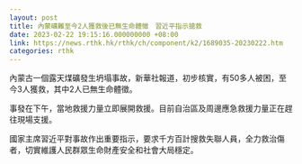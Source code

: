 ```yaml
---
layout: post
title: 內蒙礦難至今2人獲救後已無生命體徵　習近平指示搶救
date: 2023-02-22 19:15:16.000000000 +08:00
link: https://news.rthk.hk/rthk/ch/component/k2/1689035-20230222.htm
categories: rthk
---
```


內蒙古一個露天煤礦發生坍塌事故，新華社報道，初步核實，有50多人被困，至今3人獲救，其中2人已無生命體徵。

事發在下午，當地救援力量立即展開救援。目前自治區及周邊應急救援力量正在趕往現場支援。

國家主席習近平對事故作出重要指示，要求千方百計搜救失聯人員，全力救治傷者，切實維護人民群眾生命財產安全和社會大局穩定。
